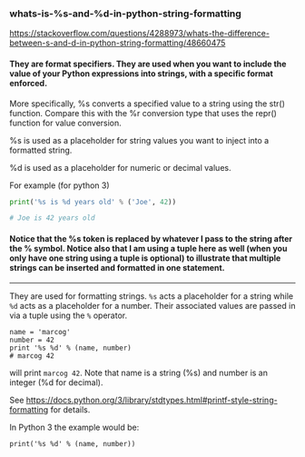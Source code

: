 ### whats-is-%s-and-%d-in-python-string-formatting

https://stackoverflow.com/questions/4288973/whats-the-difference-between-s-and-d-in-python-string-formatting/48660475

#### They are format specifiers. They are used when you want to include the value of your Python expressions into strings, with a specific format enforced.

More specifically, %s converts a specified value to a string using the str() function. Compare this with the %r conversion type that uses the repr() function for value conversion.

%s is used as a placeholder for string values you want to inject into a formatted string.

%d is used as a placeholder for numeric or decimal values.

For example (for python 3)

```python
print('%s is %d years old' % ('Joe', 42))

# Joe is 42 years old

```

#### Notice that the %s token is replaced by whatever I pass to the string after the % symbol. Notice also that I am using a tuple here as well (when you only have one string using a tuple is optional) to illustrate that multiple strings can be inserted and formatted in one statement.

---

They are used for formatting strings. `%s` acts a placeholder for a string while `%d` acts as a placeholder for a number. Their associated values are passed in via a tuple using the `%` operator.

    name = 'marcog'
    number = 42
    print '%s %d' % (name, number)
    # marcog 42

will print `marcog 42`. Note that name is a string (%s) and number is an integer (%d for decimal).

See https://docs.python.org/3/library/stdtypes.html#printf-style-string-formatting for details.

In Python 3 the example would be:

    print('%s %d' % (name, number))
